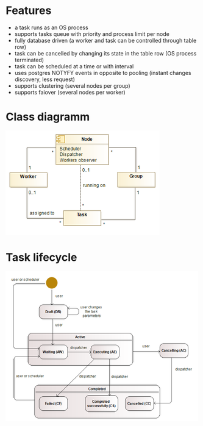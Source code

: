 # Features
* a task runs as an OS process
* supports tasks queue with priority and process limit per node
* fully database driven (a worker and task can be controlled through table row)
* task can be cancelled by changing its state in the table row (OS process terminated)
* task can be scheduled at a time or with interval
* uses postgres NOTYFY events in opposite to pooling (instant changes discovery, less request)
* supports clustering (several nodes per group)
* supports faiover (several nodes per worker)

# Class diagramm
![Class diagramm](doc/images/classes.png)

# Task lifecycle
![Task lifecycle](doc/images/task_lifecycle.png)
